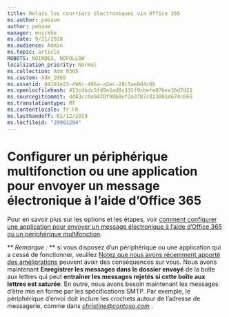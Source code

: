 ```yaml
---
title: Relais les courriers électroniques via Office 365
ms.author: pebaum
author: pebaum
manager: mnirkhe
ms.date: 9/21/2018
ms.audience: Admin
ms.topic: article
ROBOTS: NOINDEX, NOFOLLOW
localization_priority: Normal
ms.collection: Adm_O365
ms.custom: Adm_O365
ms.assetid: 84191e23-496c-495a-a2ec-28c5ae0d4c0b
ms.openlocfilehash: 413cdbdc5fd9a3ad8c331f9cbefe07bea36d7d21
ms.sourcegitcommit: dd43cc0a9470f98b8ef2a3787c823801d674c666
ms.translationtype: MT
ms.contentlocale: fr-FR
ms.lasthandoff: 02/12/2019
ms.locfileid: "29901294"
---
```

# <a name="set-up-a-multifunction-device-or-application-to-send-email-using-office-365"></a>Configurer un périphérique multifonction ou une application pour envoyer un message électronique à l’aide d’Office 365

Pour en savoir plus sur les options et les étapes, voir [comment configurer une application pour envoyer un message électronique à l’aide d’Office 365 ou un périphérique multifonction](https://support.office.com/article/69f58e99-c550-4274-ad18-c805d654b4c4).
  
 ** *Remarque :* ** si vous disposez d’un périphérique ou une application qui a cessé de fonctionner, veuillez [Notez que nous avons récemment apporté des améliorations](https://support.microsoft.com/help/4458479/) peuvent avoir des conséquences sur vous. Nous avons maintenant **Enregistrer les messages dans le dossier envoyé** de la boîte aux lettres qui peut **entraîner les messages rejetés si cette boîte aux lettres est saturée**. En outre, nous avons besoin maintenant les messages d’être mis en forme par les spécifications SMTP. Par exemple, le périphérique d’envoi doit inclure les crochets autour de l’adresse de messagerie, comme dans *christine@contoso.com* . 
  

